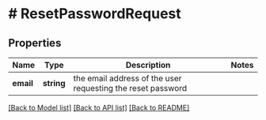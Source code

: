 # # ResetPasswordRequest

## Properties

Name | Type | Description | Notes
------------ | ------------- | ------------- | -------------
**email** | **string** | the email address of the user requesting the reset password |

[[Back to Model list]](../../README.md#models) [[Back to API list]](../../README.md#endpoints) [[Back to README]](../../README.md)
